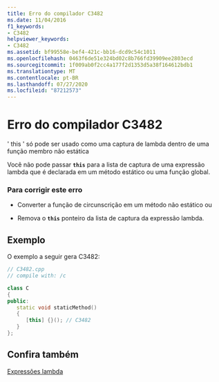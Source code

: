 ```yaml
---
title: Erro do compilador C3482
ms.date: 11/04/2016
f1_keywords:
- C3482
helpviewer_keywords:
- C3482
ms.assetid: bf99558e-bef4-421c-bb16-dcd9c54c1011
ms.openlocfilehash: 0463f6de51e324bd02c8b766fd39909ee2803ecd
ms.sourcegitcommit: 1f009ab0f2cc4a177f2d1353d5a38f164612bdb1
ms.translationtype: MT
ms.contentlocale: pt-BR
ms.lasthandoff: 07/27/2020
ms.locfileid: "87212573"
---
```

# <a name="compiler-error-c3482"></a>Erro do compilador C3482

' this ' só pode ser usado como uma captura de lambda dentro de uma função membro não estática

Você não pode passar **`this`** para a lista de captura de uma expressão lambda que é declarada em um método estático ou uma função global.

### <a name="to-correct-this-error"></a>Para corrigir este erro

- Converter a função de circunscrição em um método não estático ou

- Remova o **`this`** ponteiro da lista de captura da expressão lambda.

## <a name="example"></a>Exemplo

O exemplo a seguir gera C3482:

```cpp
// C3482.cpp
// compile with: /c

class C
{
public:
   static void staticMethod()
   {
      [this] {}(); // C3482
   }
};
```

## <a name="see-also"></a>Confira também

[Expressões lambda](../../cpp/lambda-expressions-in-cpp.md)
